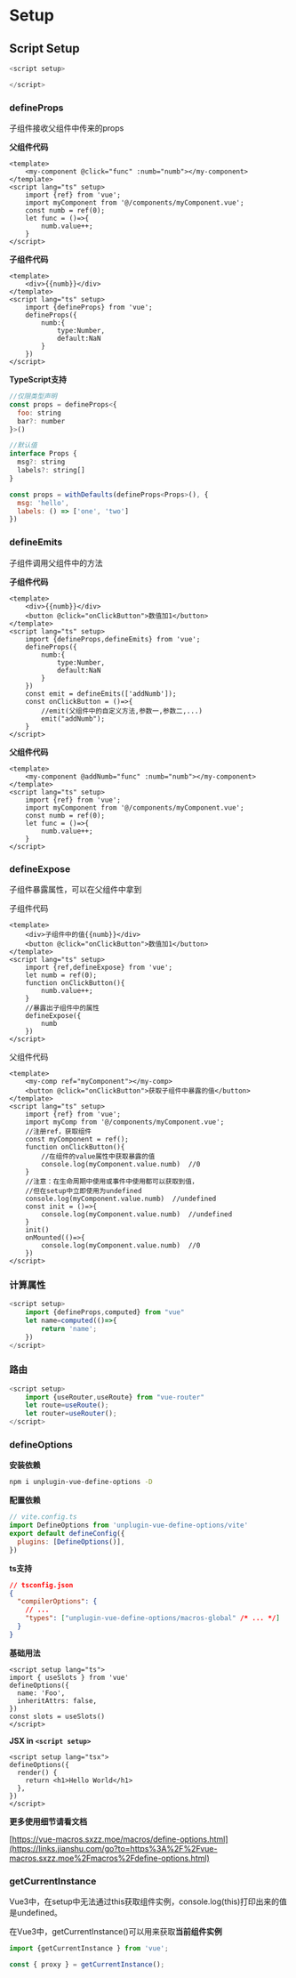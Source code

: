 # Setup

## Script Setup

```javascript
<script setup>

</script>
```

### defineProps

子组件接收父组件中传来的props

**父组件代码**

```vue
<template>
	<my-component @click="func" :numb="numb"></my-component>
</template>
<script lang="ts" setup>
	import {ref} from 'vue';
	import myComponent from '@/components/myComponent.vue';
	const numb = ref(0);
	let func = ()=>{
		numb.value++;
	}
</script>
```

**子组件代码**

```vue
<template>
	<div>{{numb}}</div>
</template>
<script lang="ts" setup>
	import {defineProps} from 'vue';
	defineProps({
		numb:{
			type:Number,
			default:NaN
		}
	})
</script>
```
**TypeScript支持**

```javascript
//仅限类型声明
const props = defineProps<{
  foo: string
  bar?: number
}>()

//默认值
interface Props {
  msg?: string
  labels?: string[]
}

const props = withDefaults(defineProps<Props>(), {
  msg: 'hello',
  labels: () => ['one', 'two']
})
```





### defineEmits

子组件调用父组件中的方法

**子组件代码**

```vue
<template>
	<div>{{numb}}</div>
	<button @click="onClickButton">数值加1</button>
</template>
<script lang="ts" setup>
	import {defineProps,defineEmits} from 'vue';
	defineProps({
		numb:{
			type:Number,
			default:NaN
		}
	})
	const emit = defineEmits(['addNumb']);
	const onClickButton = ()=>{
		//emit(父组件中的自定义方法,参数一,参数二,...)
		emit("addNumb");
	}
</script>
```


**父组件代码**

```vue
<template>
	<my-component @addNumb="func" :numb="numb"></my-component>
</template>
<script lang="ts" setup>
	import {ref} from 'vue';
	import myComponent from '@/components/myComponent.vue';
	const numb = ref(0);
	let func = ()=>{
		numb.value++;
	}
</script>
```





### defineExpose

子组件暴露属性，可以在父组件中拿到

子组件代码

```vue
<template>
	<div>子组件中的值{{numb}}</div>
	<button @click="onClickButton">数值加1</button>
</template>
<script lang="ts" setup>
	import {ref,defineExpose} from 'vue';
	let numb = ref(0);
	function onClickButton(){
		numb.value++;	
	}
	//暴露出子组件中的属性
	defineExpose({
		numb 
	})
</script>
```

父组件代码

```vue
<template>
	<my-comp ref="myComponent"></my-comp>
	<button @click="onClickButton">获取子组件中暴露的值</button>
</template>
<script lang="ts" setup>
	import {ref} from 'vue';
	import myComp from '@/components/myComponent.vue';
	//注册ref，获取组件
	const myComponent = ref();
	function onClickButton(){
		//在组件的value属性中获取暴露的值
		console.log(myComponent.value.numb)  //0
	}
	//注意：在生命周期中使用或事件中使用都可以获取到值，
	//但在setup中立即使用为undefined
	console.log(myComponent.value.numb)  //undefined
	const init = ()=>{
		console.log(myComponent.value.numb)  //undefined
	}
	init()
	onMounted(()=>{
		console.log(myComponent.value.numb)  //0
	})
</script>
```







### **计算属性**

```javascript
<script setup>
	import {defineProps,computed} from "vue"
	let name=computed(()=>{
        return 'name';
    })
</script>
```



### 路由

```javascript
<script setup>
	import {useRouter,useRoute} from "vue-router"
    let route=useRoute();
    let router=useRouter();
</script>
```



### defineOptions

**安装依赖**

```bash
npm i unplugin-vue-define-options -D
```

**配置依赖**

```javascript
// vite.config.ts
import DefineOptions from 'unplugin-vue-define-options/vite'
export default defineConfig({
  plugins: [DefineOptions()],
})
```

**ts支持**

```json
// tsconfig.json
{
  "compilerOptions": {
    // ...
    "types": ["unplugin-vue-define-options/macros-global" /* ... */]
  }
}
```

**基础用法**

```vue
<script setup lang="ts">
import { useSlots } from 'vue'
defineOptions({
  name: 'Foo',
  inheritAttrs: false,
})
const slots = useSlots()
</script>
```

**JSX in `<script setup>`**

```vue
<script setup lang="tsx">
defineOptions({
  render() {
    return <h1>Hello World</h1>
  },
})
</script>
```

**更多使用细节请看文档**

[https://vue-macros.sxzz.moe/macros/define-options.html](https://links.jianshu.com/go?to=https%3A%2F%2Fvue-macros.sxzz.moe%2Fmacros%2Fdefine-options.html)



### getCurrentInstance

Vue3中，在setup中无法通过this获取组件实例，console.log(this)打印出来的值是undefined。

在Vue3中，getCurrentInstance()可以用来获取**当前组件实例** 

```javascript
import {getCurrentInstance } from 'vue';

const { proxy } = getCurrentInstance();
```

